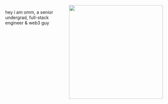 <img align="right" src="https://m.media-amazon.com/images/I/615CdAK4xEL._AC_UF350,350_QL80_.jpg" width="300">

hey i am omm, a senior undergrad, full-stack engineer & web3 guy 
